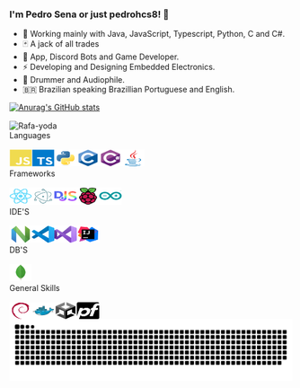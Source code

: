 ### I'm Pedro Sena or just pedrohcs8! 👋

- 🔭 Working mainly with Java, JavaScript, Typescript, Python, C and C#.
- 🃏 A jack of all trades
- 🧭 App, Discord Bots and Game Developer.
- ⚡ Developing and Designing Embedded Electronics.
- 🥁 Drummer and Audiophile.
- 🇧🇷 Brazilian speaking Brazillian Portuguese and English.

[![Anurag's GitHub stats](https://github-readme-stats.vercel.app/api?username=pedrohcs8)](https://github.com/anuraghazra/github-readme-stats)
<div style="display: inline_block">
    <img align="center" alt="Rafa-yoda" src="https://cdn.discordapp.com/attachments/788515118425571378/889189481641545778/thanks.gif">
</div>

<div>
    Languages
    <div style="display: inline_block"><br>
        <img align="left" height="30" width="40" src="https://raw.githubusercontent.com/devicons/devicon/master/icons/javascript/javascript-plain.svg">
        <img align="left" height="30" width="40" src="https://raw.githubusercontent.com/devicons/devicon/master/icons/typescript/typescript-plain.svg">
        <img align="left" height="30" width="40" src="https://raw.githubusercontent.com/devicons/devicon/master/icons/python/python-original.svg">
        <img align="left" height="30" width="40" src="https://raw.githubusercontent.com/devicons/devicon/refs/heads/master/icons/c/c-original.svg">
        <img align="left" height="30" width="40" src="https://raw.githubusercontent.com/devicons/devicon/refs/heads/master/icons/csharp/csharp-original.svg">
        <img align="left" height="30" width="40" src="https://raw.githubusercontent.com/devicons/devicon/refs/heads/master/icons/java/java-original.svg">
    </div>
</div><br>

<br>

<div>
    Frameworks
    <div style="display: inline_block"><br>
        <img align="left" height="30" width="40" src="https://raw.githubusercontent.com/devicons/devicon/refs/heads/master/icons/react/react-original.svg">
        <img align="left" height="30" width="40" src="https://raw.githubusercontent.com/devicons/devicon/refs/heads/master/icons/electron/electron-original.svg">
        <img align="left" height="30" width="40" src="https://raw.githubusercontent.com/devicons/devicon/refs/heads/master/icons/discordjs/discordjs-original.svg">
        <img align="left" height="30" width="40" src="https://raw.githubusercontent.com/devicons/devicon/refs/heads/master/icons/raspberrypi/raspberrypi-original.svg">
        <img align="left" height="30" width="40" src="https://raw.githubusercontent.com/devicons/devicon/refs/heads/master/icons/arduino/arduino-original.svg">
    </div>
</div><br>

<br>
<div>
    IDE'S
    <div style="display: inline_block"><br>
        <img align="left" height="30" width="40" src="https://github.com/devicons/devicon/blob/master/icons/neovim/neovim-original.svg">
        <img align="left" height="30" width="40" src="https://raw.githubusercontent.com/devicons/devicon/refs/heads/master/icons/vscode/vscode-original.svg">
        <img align="left" height="30" width="40" src="https://raw.githubusercontent.com/devicons/devicon/refs/heads/master/icons/visualstudio/visualstudio-original.svg">
        <img align="left" height="30" width="40" src="https://raw.githubusercontent.com/devicons/devicon/refs/heads/master/icons/intellij/intellij-original.svg">
    </div>
</div><br>

<br>
<div>
    DB'S
    <div style="display: inline_block"><br>
        <img align="left" height="30" width="40" src="https://github.com/devicons/devicon/blob/master/icons/mongodb/mongodb-original.svg">
    </div>
</div><br>

<br>
<div>
    General Skills
    <div style="display: inline_block"><br>
        <img align="left" height="30" width="40" src="https://raw.githubusercontent.com/devicons/devicon/refs/heads/master/icons/debian/debian-original.svg">
        <img align="left" height="30" width="40" src="https://raw.githubusercontent.com/devicons/devicon/refs/heads/master/icons/docker/docker-original.svg">
        <img align="left" height="30" width="40" src="https://raw.githubusercontent.com/devicons/devicon/refs/heads/master/icons/unity/unity-original.svg">
        <img align="left" height="30" width="40" src="https://raw.githubusercontent.com/devicons/devicon/refs/heads/master/icons/pfsense/pfsense-original.svg">
    </div>
</div>

![Snake animation](https://github.com/pedrohcs8/pedrohcs8/blob/output/github-contribution-grid-snake.svg)
